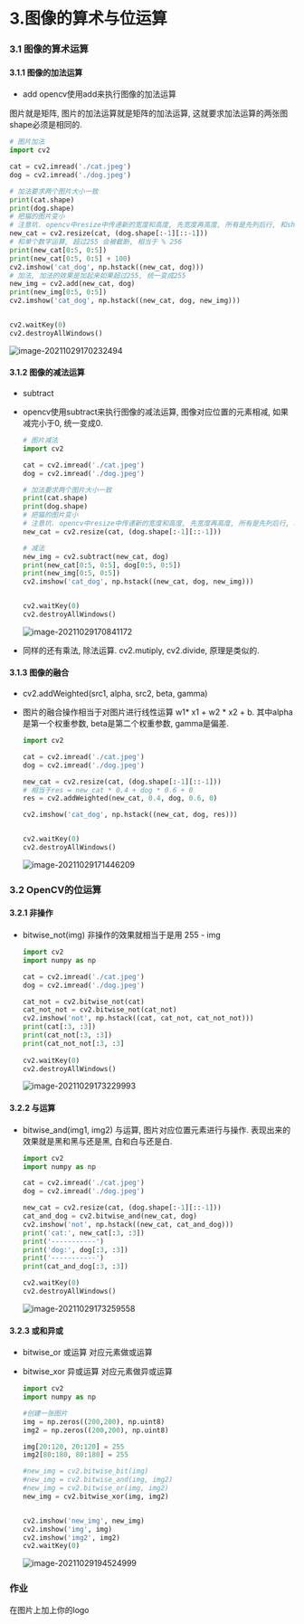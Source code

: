 # 3.图像的算术与位运算

### 3.1 图像的算术运算

#### 3.1.1 图像的加法运算

- add  opencv使用add来执行图像的加法运算

图片就是矩阵, 图片的加法运算就是矩阵的加法运算, 这就要求加法运算的两张图shape必须是相同的.

``` python
# 图片加法
import cv2

cat = cv2.imread('./cat.jpeg')
dog = cv2.imread('./dog.jpeg')

# 加法要求两个图片大小一致
print(cat.shape)
print(dog.shape)
# 把猫的图片变小
# 注意坑. opencv中resize中传递新的宽度和高度, 先宽度再高度, 所有是先列后行, 和shape的输出反了.
new_cat = cv2.resize(cat, (dog.shape[:-1][::-1]))
# 和单个数字运算, 超过255 会被截断, 相当于 % 256
print(new_cat[0:5, 0:5])
print(new_cat[0:5, 0:5] + 100) 
cv2.imshow('cat_dog', np.hstack((new_cat, dog)))
# 加法, 加法的效果是加起来如果超过255, 统一变成255
new_img = cv2.add(new_cat, dog)
print(new_img[0:5, 0:5])
cv2.imshow('cat_dog', np.hstack((new_cat, dog, new_img)))


cv2.waitKey(0)
cv2.destroyAllWindows()
```

![image-20211029170232494](.\img\image-20211029170232494.png)

#### 3.1.2 图像的减法运算

- subtract 

- opencv使用subtract来执行图像的减法运算, 图像对应位置的元素相减, 如果减完小于0, 统一变成0.

  ``` python
  # 图片减法
  import cv2
  
  cat = cv2.imread('./cat.jpeg')
  dog = cv2.imread('./dog.jpeg')
  
  # 加法要求两个图片大小一致
  print(cat.shape)
  print(dog.shape)
  # 把猫的图片变小
  # 注意坑. opencv中resize中传递新的宽度和高度, 先宽度再高度, 所有是先列后行, 和shape的输出反了.
  new_cat = cv2.resize(cat, (dog.shape[:-1][::-1]))
  
  # 减法
  new_img = cv2.subtract(new_cat, dog)
  print(new_cat[0:5, 0:5], dog[0:5, 0:5])
  print(new_img[0:5, 0:5])
  cv2.imshow('cat_dog', np.hstack((new_cat, dog, new_img)))
  
  
  cv2.waitKey(0)
  cv2.destroyAllWindows()
  ```

  ![image-20211029170841172](.\img\image-20211029170841172.png)

- 同样的还有乘法, 除法运算. cv2.mutiply, cv2.divide, 原理是类似的.

#### 3.1.3 图像的融合

- cv2.addWeighted(src1, alpha, src2, beta, gamma)

- 图片的融合操作相当于对图片进行线性运算  w1* x1 + w2 * x2 + b. 其中alpha是第一个权重参数, beta是第二个权重参数, gamma是偏差.

  ``` python
  import cv2
  
  cat = cv2.imread('./cat.jpeg')
  dog = cv2.imread('./dog.jpeg')
  
  new_cat = cv2.resize(cat, (dog.shape[:-1][::-1]))
  # 相当于res = new_cat * 0.4 + dog * 0.6 + 0
  res = cv2.addWeighted(new_cat, 0.4, dog, 0.6, 0)
  
  cv2.imshow('cat_dog', np.hstack((new_cat, dog, res)))
  
  
  cv2.waitKey(0)
  cv2.destroyAllWindows()
  ```

  ![image-20211029171446209](.\img\image-20211029171446209.png)

### 3.2 OpenCV的位运算

#### 3.2.1 非操作

- bitwise_not(img)  非操作的效果就相当于是用 255 -  img

  ``` python
  import cv2
  import numpy as np
  
  cat = cv2.imread('./cat.jpeg')
  dog = cv2.imread('./dog.jpeg')
  
  cat_not = cv2.bitwise_not(cat)
  cat_not_not = cv2.bitwise_not(cat_not)
  cv2.imshow('not', np.hstack((cat, cat_not, cat_not_not)))
  print(cat[:3, :3])
  print(cat_not[:3, :3])
  print(cat_not_not[:3, :3]
        
  cv2.waitKey(0)
  cv2.destroyAllWindows()
  ```

  ![image-20211029173229993](.\img\image-20211029173229993.png)

#### 3.2.2 与运算

- bitwise_and(img1, img2) 与运算, 图片对应位置元素进行与操作. 表现出来的效果就是黑和黑与还是黑, 白和白与还是白.

  ``` python
  import cv2
  import numpy as np
  
  cat = cv2.imread('./cat.jpeg')
  dog = cv2.imread('./dog.jpeg')
  
  new_cat = cv2.resize(cat, (dog.shape[:-1][::-1]))
  cat_and_dog = cv2.bitwise_and(new_cat, dog)
  cv2.imshow('not', np.hstack((new_cat, cat_and_dog)))
  print('cat:', new_cat[:3, :3])
  print('-----------')
  print('dog:', dog[:3, :3])
  print('-----------')
  print(cat_and_dog[:3, :3])
  
  cv2.waitKey(0)
  cv2.destroyAllWindows()
  ```

  ![image-20211029173259558](.\img\image-20211029173259558.png)

#### 3.2.3 或和异或

- bitwise_or  或运算 对应元素做或运算

- bitwise_xor 异或运算 对应元素做异或运算

  ``` python
  import cv2
  import numpy as np
  
  #创建一张图片
  img = np.zeros((200,200), np.uint8)
  img2 = np.zeros((200,200), np.uint8)
  
  img[20:120, 20:120] = 255
  img2[80:180, 80:180] = 255
  
  #new_img = cv2.bitwise_bit(img)
  #new_img = cv2.bitwise_and(img, img2)
  #new_img = cv2.bitwise_or(img, img2)
  new_img = cv2.bitwise_xor(img, img2)
  
  
  cv2.imshow('new_img', new_img)
  cv2.imshow('img', img)
  cv2.imshow('img2', img2)
  cv2.waitKey(0)
  
  ```

  ![image-20211029194524999](.\img\image-20211029194524999.png)

### 作业

在图片上加上你的logo


